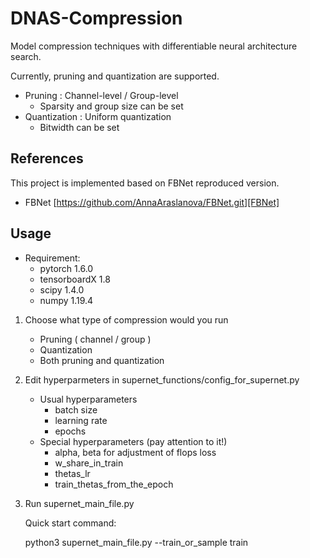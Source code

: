 # DNAS-Compression

Model compression techniques with differentiable neural architecture search.

Currently, pruning and quantization are supported.

* Pruning : Channel-level / Group-level
  * Sparsity and group size can be set
* Quantization : Uniform quantization
  * Bitwidth can be set 



## References

This project is implemented based on FBNet reproduced version.

* FBNet [https://github.com/AnnaAraslanova/FBNet.git][FBNet]



## Usage

* Requirement:
  * pytorch 1.6.0
  * tensorboardX 1.8
  * scipy 1.4.0
  * numpy 1.19.4

1. Choose what type of compression would you run

   * Pruning ( channel / group )
   * Quantization
   * Both pruning and quantization

2. Edit hyperparmeters in supernet_functions/config_for_supernet.py

   * Usual hyperparameters 	
     * batch size
     * learning rate
     * epochs
   * Special hyperparameters (pay attention to it!)
     * alpha, beta for adjustment of flops loss
     * w_share_in_train
     * thetas_lr
     * train_thetas_from_the_epoch

3. Run supernet_main_file.py

   Quick start command: 

   python3 supernet_main_file.py --train_or_sample train
